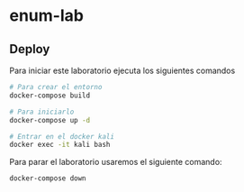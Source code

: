 # enum-lab

## Deploy
Para iniciar este laboratorio ejecuta los siguientes comandos

```bash
# Para crear el entorno
docker-compose build

# Para iniciarlo
docker-compose up -d

# Entrar en el docker kali 
docker exec -it kali bash
```

Para parar el laboratorio usaremos el siguiente comando:
```bash
docker-compose down
```
